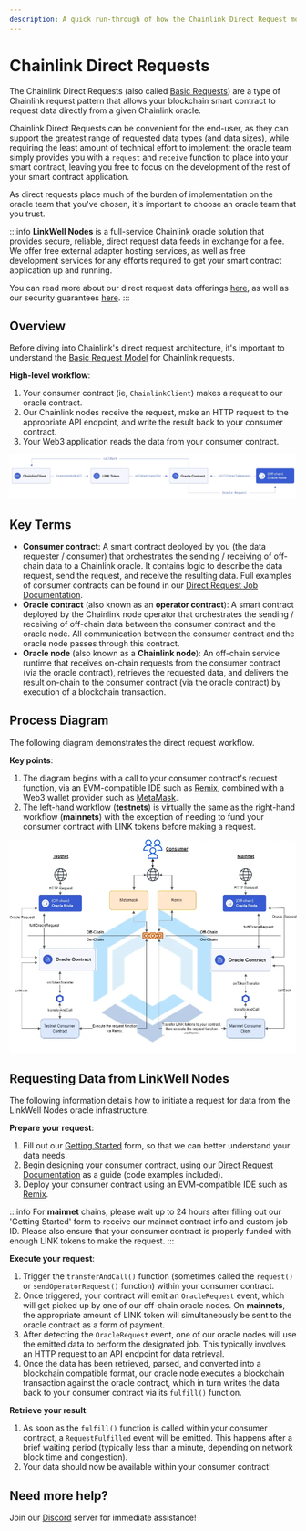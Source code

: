 ```yaml
---
description: A quick run-through of how the Chainlink Direct Request model works.
---
```


# Chainlink Direct Requests

The Chainlink Direct Requests (also called [Basic Requests](https://docs.chain.link/architecture-overview/architecture-request-model?parent=gettingStarted)) are a type of Chainlink request pattern that allows your blockchain smart contract to request data directly from a given Chainlink oracle. 

Chainlink Direct Requests can be convenient for the end-user, as they can support the greatest range of requested data types (and data sizes), while requiring the least amount of technical effort to implement: the oracle team simply provides you with a `request` and `receive` function to place into your smart contract, leaving you free to focus on the development of the rest of your smart contract application. 

As direct requests place much of the burden of implementation on the oracle team that you've chosen, it's important to choose an oracle team that you trust.

:::info
**LinkWell Nodes** is a full-service Chainlink oracle solution that provides secure, reliable, direct request data feeds in exchange for a fee. We offer free external adapter hosting services, as well as free development services for any efforts required to get your smart contract application up and running.

You can read more about our direct request data offerings [here](/services/direct-request-jobs/Jobs-and-Pricing), as well as our security guarantees [here](/services/direct-request-jobs/Service-Level-Agreement).
:::

## Overview

Before diving into Chainlink's direct request architecture, it's important to understand the [Basic Request Model](https://docs.chain.link/architecture-overview/architecture-request-model?parent=gettingStarted) for Chainlink requests. 

**High-level workflow**:

1. Your consumer contract (ie, `ChainlinkClient`) makes a request to our oracle contract.
1. Our Chainlink nodes receive the request, make an HTTP request to the appropriate API endpoint, and write the result back to your consumer contract.
1. Your Web3 application reads the data from your consumer contract.

![dr-workflow](/img/DR-Request-Workflow.webp)

## Key Terms

* **Consumer contract**: A smart contract deployed by you (the data requester / consumer) that orchestrates the sending / receiving of off-chain data to a Chainlink oracle. It contains logic to describe the data request, send the request, and receive the resulting data. Full examples of consumer contracts can be found in our [Direct Request Job Documentation](/services/direct-request-jobs/Jobs-and-Pricing).
* **Oracle contract** (also known as an **operator contract**): A smart contract deployed by the Chainlink node operator that orchestrates the sending / receiving of off-chain data between the consumer contract and the oracle node. All communication between the consumer contract and the oracle node passes through this contract.
* **Oracle node** (also known as a **Chainlink node**): An off-chain service runtime that receives on-chain requests from the consumer contract (via the oracle contract), retrieves the requested data, and delivers the result on-chain to the consumer contract (via the oracle contract) by execution of a blockchain transaction.


## Process Diagram
The following diagram demonstrates the direct request workflow.

**Key points**:

1. The diagram begins with a call to your consumer contract's request function, via an EVM-compatible IDE such as [Remix](https://remix-project.org/#:~:text=JUMP%20INTO%20WEB3,teaching%20and%20experimenting%20with%20Ethereum.), combined with a Web3 wallet provider such as [MetaMask](https://metamask.io). 
1. The left-hand workflow (**testnets**) is virtually the same as the right-hand workflow (**mainnets**) with the exception of needing to fund your consumer contract with LINK tokens before making a request.  

![dr-workflow](/img/CL_DR_Model.webp) 

## Requesting Data from LinkWell Nodes

The following information details how to initiate a request for data from the LinkWell Nodes oracle infrastructure. 

**Prepare your request**:

1. Fill out our [Getting Started](https://linkwellnodes.io/Getting-Started.html) form, so that we can better understand your data needs.
1. Begin designing your consumer contract, using our [Direct Request Documentation](/services/direct-request-jobs/Jobs-and-Pricing) as a guide (code examples included).
1. Deploy your consumer contract using an EVM-compatible IDE such as [Remix](https://remix.ethereum.org/).

:::info
For **mainnet** chains, please wait up to 24 hours after filling out our 'Getting Started' form to receive our mainnet contract info and custom job ID. Please also ensure that your consumer contract is properly funded with enough LINK tokens to make the request.
:::

**Execute your request**:

1. Trigger the `transferAndCall()` function (sometimes called the `request()` or `sendOperatorRequest()` function) within your consumer contract.
1. Once triggered, your contract will emit an `OracleRequest` event, which will get picked up by one of our off-chain oracle nodes. On **mainnets**, the appropriate amount of LINK token will simultaneously be sent to the oracle contract as a form of payment.
1. After detecting the `OracleRequest` event, one of our oracle nodes will use the emitted data to perform the designated job. This typically involves an HTTP request to an API endpoint for data retrieval.
1. Once the data has been retrieved, parsed, and converted into a blockchain compatible format, our oracle node executes a blockchain transaction against the oracle contract, which in turn writes the data back to your consumer contract via its `fulfill()` function.

**Retrieve your result**:
  
1. As soon as the `fulfill()` function is called within your consumer contract, a `RequestFulfilled` event will be emitted. This happens after a brief waiting period (typically less than a minute, depending on network block time and congestion).
1. Your data should now be available within your consumer contract! 

## Need more help?

Join our [Discord](https://discord.com/invite/Xs6SjqVPUA) server for immediate assistance!